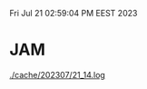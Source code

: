Fri Jul 21 02:59:04 PM EEST 2023
# JAM
<a href='./cache/202307/21_14.log'>./cache/202307/21_14.log</a>

